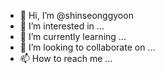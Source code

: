 - 👋 Hi, I’m @shinseonggyoon
- 👀 I’m interested in ...
- 🌱 I’m currently learning ...
- 💞️ I’m looking to collaborate on ...
- 📫 How to reach me ...

<!---
shinseonggyoon/shinseonggyoon is a ✨ special ✨ repository because its `README.md` (this file) appears on your GitHub profile.
You can click the Preview link to take a look at your changes.
--->
